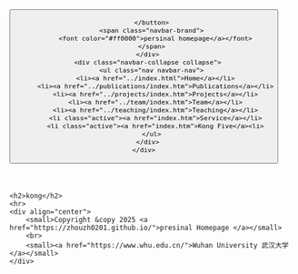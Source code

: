 <html>
<head>
  <meta charset="utf-8">
  <meta name="author" content="persinal homepage">
  <meta name="viewport" content="width=device-width, initial-scale=1.0">
  <!--meta name=keywords content="Mang Ye", "Ye Mang", "叶茫", "WHU", "Wuhan University", "武汉大学", "MARS", "marswhu", "MARS WHU"-->

  <title>Kong Five</title>

  <link href="../static/bootstrap/css/bootstrap.css" rel="stylesheet">
  <link href="../static/xin.css" rel="stylesheet">

</head>

<body>

  <nav class="navbar navbar-inverse navbar-fixed-top">
    <div class="container">
      <div class="navbar-header">
        <button type="button" class="navbar-toggle" data-toggle="collapse" data-target=".navbar-collapse">
          <span class="icon-bar"></span>
          <span class="icon-bar"></span>
          <span class="icon-bar"></span>

        </button>
        <span class="navbar-brand">
          <font color="#ff0000">persinal homepage</a></font>
        </span>
      </div>
      <div class="navbar-collapse collapse">
        <ul class="nav navbar-nav">
          <li><a href="../index.html">Home</a></li>
          <li><a href="../publications/index.htm">Publications</a></li>
          <li><a href="../projects/index.htm">Projects</a></li>
          <li><a href="../team/index.htm">Team</a></li>
          <li><a href="../teaching/index.htm">Teaching</a></li>
          <li class="active"><a href="index.htm">Service</a></li>
          <li class="active"><a href="index.htm">Kong Five</a><li>
        </ul>
      </div>
    </div>
  </nav>

  <div class="container" style="margin-top: 50px;">

    <h2>kong</h2>
    <hr>
    <div align="center">
        <small>Copyright &copy 2025 <a href="https://zhouzh0201.github.io/">presinal Homepage </a></small>
        <br>
        <small><a href="https://www.whu.edu.cn/">Wuhan University 武汉大学</a></small>
    </div>
  </div>

</body>

<!-- <div align="center">
  <small>
    Copyright 2021 Multimedia Analysis & Reasoning Lab
  </small>
</div> -->
<script src="../static/jquery.js"></script>
<script src="../static/bootstrap/js/bootstrap.js"></script>

</html>
